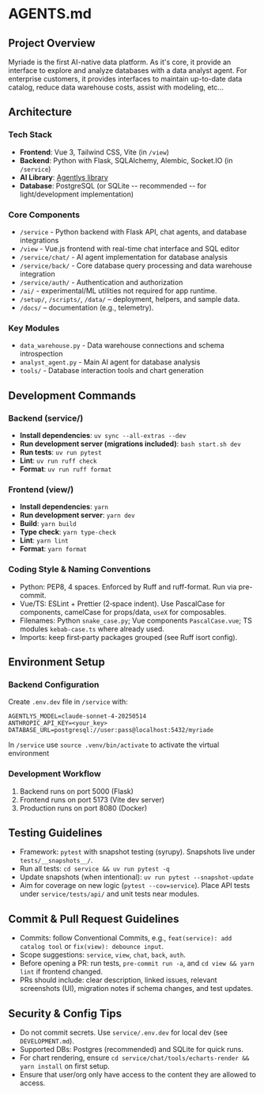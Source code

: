 # AGENTS.md

## Project Overview

Myriade is the first AI-native data platform.
As it's core, it provide an interface to explore and analyze databases with a data analyst agent.
For enterprise customers, it provides interfaces to maintain up-to-date data catalog, reduce data warehouse costs, assist with modeling, etc...

## Architecture

### Tech Stack

- **Frontend**: Vue 3, Tailwind CSS, Vite (in `/view`)
- **Backend**: Python with Flask, SQLAlchemy, Alembic, Socket.IO (in `/service`)
- **AI Library**: [Agentlys library](https://github.com/myriade-ai/agentlys)
- **Database**: PostgreSQL (or SQLite -- recommended -- for light/development implementation)

### Core Components

- `/service` - Python backend with Flask API, chat agents, and database integrations
- `/view` - Vue.js frontend with real-time chat interface and SQL editor
- `/service/chat/` - AI agent implementation for database analysis
- `/service/back/` - Core database query processing and data warehouse integration
- `/service/auth/` - Authentication and authorization
- `/ai/` - experimental/ML utilities not required for app runtime.
- `/setup/`, `/scripts/`, `/data/` – deployment, helpers, and sample data.
- `/docs/` – documentation (e.g., telemetry).

### Key Modules

- `data_warehouse.py` - Data warehouse connections and schema introspection
- `analyst_agent.py` - Main AI agent for database analysis
- `tools/` - Database interaction tools and chart generation

## Development Commands

### Backend (service/)

- **Install dependencies**: `uv sync --all-extras --dev`
- **Run development server (migrations included)**: `bash start.sh dev`
- **Run tests**: `uv run pytest`
- **Lint**: `uv run ruff check`
- **Format**: `uv run ruff format`

### Frontend (view/)

- **Install dependencies**: `yarn`
- **Run development server**: `yarn dev`
- **Build**: `yarn build`
- **Type check**: `yarn type-check`
- **Lint**: `yarn lint`
- **Format**: `yarn format`

### Coding Style & Naming Conventions

- Python: PEP8, 4 spaces. Enforced by Ruff and ruff-format. Run via pre-commit.
- Vue/TS: ESLint + Prettier (2‑space indent). Use PascalCase for components, camelCase for props/data, `useX` for composables.
- Filenames: Python `snake_case.py`; Vue components `PascalCase.vue`; TS modules `kebab-case.ts` where already used.
- Imports: keep first‑party packages grouped (see Ruff isort config).

## Environment Setup

### Backend Configuration

Create `.env.dev` file in `/service` with:

```
AGENTLYS_MODEL=claude-sonnet-4-20250514
ANTHROPIC_API_KEY=<your_key>
DATABASE_URL=postgresql://user:pass@localhost:5432/myriade
```

In `/service` use `source .venv/bin/activate` to activate the virtual environment

### Development Workflow

1. Backend runs on port 5000 (Flask)
2. Frontend runs on port 5173 (Vite dev server)
3. Production runs on port 8080 (Docker)

## Testing Guidelines

- Framework: `pytest` with snapshot testing (syrupy). Snapshots live under `tests/__snapshots__/`.
- Run all tests: `cd service && uv run pytest -q`
- Update snapshots (when intentional): `uv run pytest --snapshot-update`
- Aim for coverage on new logic (`pytest --cov=service`). Place API tests under `service/tests/api/` and unit tests near modules.

## Commit & Pull Request Guidelines

- Commits: follow Conventional Commits, e.g., `feat(service): add catalog tool` or `fix(view): debounce input`.
- Scope suggestions: `service`, `view`, `chat`, `back`, `auth`.
- Before opening a PR: run tests, `pre-commit run -a`, and `cd view && yarn lint` if frontend changed.
- PRs should include: clear description, linked issues, relevant screenshots (UI), migration notes if schema changes, and test updates.

## Security & Config Tips

- Do not commit secrets. Use `service/.env.dev` for local dev (see `DEVELOPMENT.md`).
- Supported DBs: Postgres (recommended) and SQLite for quick runs.
- For chart rendering, ensure `cd service/chat/tools/echarts-render && yarn install` on first setup.
- Ensure that user/org only have access to the content they are allowed to access.
